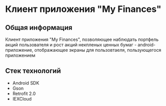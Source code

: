 # Клиент приложения "My Finances"

## Общая информация
Клиент приложения "My Finances", позволяющее наблюдать портфель акций пользователя и рост акций некпленых ценных бумаг - android-приложение, отображающее экраны для пользовтаеля, пользующегося приложением

## Стек технологий
- Android SDK
- Gson
- Retrofit 2.0
- IEXCloud
